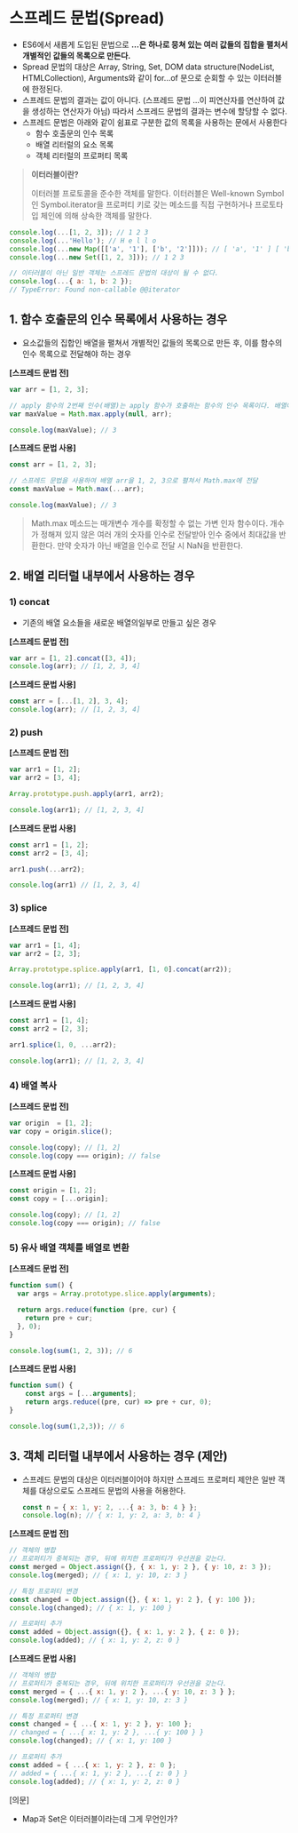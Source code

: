 # 스프레드 문법(Spread)

- ES6에서 새롭게 도입된 문법으로 **...은 하나로 뭉쳐 있는 여러 값들의 집합을 펼처서 개별적인 값들의 목록으로 만든다.**
- Spread 문법의 대상은 Array, String, Set, DOM data structure(NodeList, HTMLCollection), Arguments와 같이 for...of 문으로 순회할 수 있는 이터러블에 한정된다.
- 스프레드 문법의 결과는 값이 아니다. (스프레드 문법 ...이 피연산자를 연산하여 값을 생성하는 연산자가 아님) 따라서 스프레드 문법의 결과는 변수에 할당할 수 없다.
- 스프레드 문법은 아래와 같이 쉼표로 구분한 값의 목록을 사용하는 문에서 사용한다
  - 함수 호출문의 인수 목록
  - 배열 리터럴의 요소 목록
  - 객체 리터럴의 프로퍼티 목록



> **이터러블이란?**
>
> 이터러블 프로토콜을 준수한 객체를 말한다. 이터러블은 Well-known Symbol인 Symbol.iterator을 프로퍼티 키로 갖는 메소드를 직접 구현하거나 프로토타입 체인에 의해 상속한 객체를 말한다.



```javascript
console.log(...[1, 2, 3]); // 1 2 3
console.log(...'Hello'); // H e l l o
console.log(...new Map([['a', '1'], ['b', '2']])); // [ 'a', '1' ] [ 'b', '2' ]
console.log(...new Set([1, 2, 3])); // 1 2 3
```



```javascript
// 이터러블이 아닌 일반 객체는 스프레드 문법의 대상이 될 수 없다.
console.log(...{ a: 1, b: 2 });
// TypeError: Found non-callable @@iterator
```



## 1. 함수 호출문의 인수 목록에서 사용하는 경우

- 요소값들의 집합인 배열을 펼쳐서 개별적인 값들의 목록으로 만든 후, 이를 함수의 인수 목록으로 전달해야 하는 경우

**[스프레드 문법 전]**

```javascript
var arr = [1, 2, 3];

// apply 함수의 2번째 인수(배열)는 apply 함수가 호출하는 함수의 인수 목록이다. 배열이 펼쳐져서 인수로 전달되는 효과가 있다.
var maxValue = Math.max.apply(null, arr);

console.log(maxValue); // 3
```



**[스프레드 문법 사용]**

```javascript
const arr = [1, 2, 3];

// 스프레드 문법을 사용하여 배열 arr을 1, 2, 3으로 펼쳐서 Math.max에 전달
const maxValue = Math.max(...arr);

console.log(maxValue); // 3
```



> Math.max 메소드는 매개변수 개수를 확정할 수 없는 가변 인자 함수이다.  개수가 정해져 있지 않은 여러 개의 숫자를 인수로 전달받아 인수 중에서 최대값을 반환한다. 만약 숫자가 아닌 배열을 인수로 전달 시 NaN을 반환한다.



## 2. 배열 리터럴 내부에서 사용하는 경우

### 1) concat

- 기존의 배열 요소들을 새로운 배열의일부로 만들고 싶은 경우

**[스프레드 문법 전]**

```javascript
var arr = [1, 2].concat([3, 4]);
console.log(arr); // [1, 2, 3, 4]
```



**[스프레드 문법 사용]**

```javascript
const arr = [...[1, 2], 3, 4];
console.log(arr); // [1, 2, 3, 4]
```



### 2) push

**[스프레드 문법 전]**

```javascript
var arr1 = [1, 2];
var arr2 = [3, 4];

Array.prototype.push.apply(arr1, arr2);

console.log(arr1); // [1, 2, 3, 4]
```



**[스프레드 문법 사용]**

```javascript
const arr1 = [1, 2];
const arr2 = [3, 4];

arr1.push(...arr2);

console.log(arr1) // [1, 2, 3, 4]
```



### 3) splice

**[스프레드 문법 전]**

```javascript
var arr1 = [1, 4];
var arr2 = [2, 3];

Array.prototype.splice.apply(arr1, [1, 0].concat(arr2));

console.log(arr1); // [1, 2, 3, 4]
```



**[스프레드 문법 사용]**

```javascript
const arr1 = [1, 4];
const arr2 = [2, 3];

arr1.splice(1, 0, ...arr2);

console.log(arr1); // [1, 2, 3, 4]
```



### 4) 배열 복사

**[스프레드 문법 전]**

```javascript
var origin  = [1, 2];
var copy = origin.slice();

console.log(copy); // [1, 2]
console.log(copy === origin); // false
```



**[스프레드 문법 사용]**

```javascript
const origin = [1, 2];
const copy = [...origin];

console.log(copy); // [1, 2]
console.log(copy === origin); // false
```



### 5) 유사 배열 객체를 배열로 변환

**[스프레드 문법 전]**

```javascript
function sum() {
  var args = Array.prototype.slice.apply(arguments);

  return args.reduce(function (pre, cur) {
    return pre + cur;
  }, 0);
}

console.log(sum(1, 2, 3)); // 6
```



**[스프레드 문법 사용]**

```javascript
function sum() {
    const args = [...arguments];
    return args.reduce((pre, cur) => pre + cur, 0);
}

console.log(sum(1,2,3)); // 6
```



## 3. 객체 리터럴 내부에서 사용하는 경우 (제안)

- 스프레드 문법의 대상은 이터러블이어야 하지만 스프레드 프로퍼티 제안은 일반 객체를 대상으로도 스프레드 문법의 사용을 허용한다. 

  ```javascript
  const n = { x: 1, y: 2, ...{ a: 3, b: 4 } };
  console.log(n); // { x: 1, y: 2, a: 3, b: 4 }
  ```

  

**[스프레드 문법 전]**

```javascript
// 객체의 병합
// 프로퍼티가 중복되는 경우, 뒤에 위치한 프로퍼티가 우선권을 갖는다.
const merged = Object.assign({}, { x: 1, y: 2 }, { y: 10, z: 3 });
console.log(merged); // { x: 1, y: 10, z: 3 }

// 특정 프로퍼티 변경
const changed = Object.assign({}, { x: 1, y: 2 }, { y: 100 });
console.log(changed); // { x: 1, y: 100 }

// 프로퍼티 추가
const added = Object.assign({}, { x: 1, y: 2 }, { z: 0 });
console.log(added); // { x: 1, y: 2, z: 0 }
```



**[스프레드 문법 사용]**

```javascript
// 객체의 병합
// 프로퍼티가 중복되는 경우, 뒤에 위치한 프로퍼티가 우선권을 갖는다.
const merged = { ...{ x: 1, y: 2 }, ...{ y: 10, z: 3 } };
console.log(merged); // { x: 1, y: 10, z: 3 }

// 특정 프로퍼티 변경
const changed = { ...{ x: 1, y: 2 }, y: 100 };
// changed = { ...{ x: 1, y: 2 }, ...{ y: 100 } }
console.log(changed); // { x: 1, y: 100 }

// 프로퍼티 추가
const added = { ...{ x: 1, y: 2 }, z: 0 };
// added = { ...{ x: 1, y: 2 }, ...{ z: 0 } }
console.log(added); // { x: 1, y: 2, z: 0 }
```



[의문]

- Map과 Set은 이터러블이라는데 그게 무언인가?

